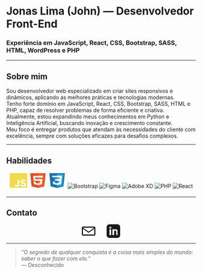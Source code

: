 # Jonas Lima (John) — Desenvolvedor Front-End

### Experiência em JavaScript, React, CSS, Bootstrap, SASS, HTML, WordPress e PHP

---

## Sobre mim

Sou desenvolvedor web especializado em criar sites responsivos e dinâmicos, aplicando as melhores práticas e tecnologias modernas.  
Tenho forte domínio em JavaScript, React, CSS, Bootstrap, SASS, HTML e PHP, capaz de resolver problemas de forma eficiente e criativa.  
Atualmente, estou expandindo meus conhecimentos em Python e Inteligência Artificial, buscando inovação e crescimento constante.  
Meu foco é entregar produtos que atendam às necessidades do cliente com excelência, sempre com soluções eficazes para desafios complexos.

---

## Habilidades

<p align="center" style="margin: 20px 0;">
  <img alt="JavaScript" height="40" width="48" src="https://raw.githubusercontent.com/devicons/devicon/master/icons/javascript/javascript-plain.svg" />
  <img alt="HTML5" height="40" width="48" src="https://raw.githubusercontent.com/devicons/devicon/master/icons/html5/html5-original.svg" />
  <img alt="CSS3" height="40" width="48" src="https://raw.githubusercontent.com/devicons/devicon/master/icons/css3/css3-original.svg" />
  <img alt="Bootstrap" height="40" width="48" src="https://cdn.jsdelivr.net/gh/devicons/devicon/icons/bootstrap/bootstrap-plain.svg" />
  <img alt="Figma" height="40" width="48" src="https://cdn.jsdelivr.net/gh/devicons/devicon/icons/figma/figma-original.svg" />
  <img alt="Adobe XD" height="40" width="48" src="https://cdn.jsdelivr.net/gh/devicons/devicon/icons/xd/xd-plain.svg" />
  <img alt="PHP" height="40" width="48" src="https://cdn.jsdelivr.net/gh/devicons/devicon/icons/php/php-original.svg" />
  <img alt="React" height="40" width="48" src="https://cdn.jsdelivr.net/gh/devicons/devicon@latest/icons/react/react-original-wordmark.svg" />
</p>

---

## Contato

<p align="center" style="font-size: 0;">
  <a href="mailto:timexlusion@gmail.com" title="Enviar e-mail" style="margin: 0 15px; color: inherit; text-decoration: none;">
    <svg xmlns="http://www.w3.org/2000/svg" width="36" height="36" fill="currentColor" viewBox="0 0 24 24" style="vertical-align: middle; transition: fill 0.3s;">
      <path d="M22 4H2C.9 4 0 4.9 0 6v12c0 1.1.9 2 2 2h20c1.1 0 2-.9 2-2V6c0-1.1-.9-2-2-2zm0 2v.01L12 13 2 6.01V6h20zM2 18V8l10 7 10-7v10H2z"/>
    </svg>
  </a>

  <a href="https://www.linkedin.com/in/johnfrontdev" target="_blank" rel="noopener noreferrer" title="LinkedIn" style="margin: 0 15px; color: inherit; text-decoration: none;">
    <svg xmlns="http://www.w3.org/2000/svg" width="36" height="36" fill="currentColor" viewBox="0 0 24 24" style="vertical-align: middle; transition: fill 0.3s;">
      <path d="M19 0h-14c-2.75 0-5 2.25-5 5v14c0 2.75 2.25 5 5 5h14c2.75 0 5-2.25 5-5v-14c0-2.75-2.25-5-5-5zm-11 19h-3v-10h3v10zm-1.5-11.28c-1 0-1.75-.82-1.75-1.72 0-.95.77-1.73 1.8-1.73s1.75.78 1.75 1.73c0 .9-.75 1.72-1.8 1.72zm13.5 11.28h-3v-5.75c0-1.37-.5-2.3-1.75-2.3-1 0-1.57.7-1.83 1.38-.1.23-.12.56-.12.89v5.78h-3s.04-9.37 0-10.35h3v1.47c.39-.6 1.1-1.45 2.68-1.45 1.96 0 3.43 1.28 3.43 4.04v6.29z"/>
    </svg>
  </a>
</p>

---

> _“O segredo de qualquer conquista é a coisa mais simples do mundo: saber o que fazer com ela.”_  
> — Desconhecido
